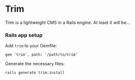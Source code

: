 Trim
====

Trim is a lightweight CMS in a Rails engine.  At least it _will_ be...

### Rails app setup

Add `trim` to your Gemfile:

```
gem 'trim', path: '/path/to/trim'
```

Generate the necessary files:

```
rails generate trim:install
```
